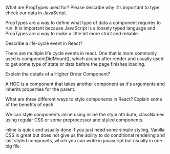 What are PropTypes used for? Please describe why it's important to type check our data in JavaScript.

PropTypes are a way to define what type of data a component requires to run. It is important because JavaScript is a loosely typed language and PropTypes are a way to make a little bit more strict and reliable.

Describe a life-cycle event in React?

There are multiple life cycle events in react. One that is more commonly used is componentDidMount(), which accurs after render and usually used to get some type of state or data before the page finishes loading.

Explain the details of a Higher Order Component?

A HOC is a component that takes another component as it's arguments and inherits properties for the parent.

What are three different ways to style components in React? Explain some of the benefits of each.

We can style components inline using inline the style attribute, classNames using regular CSS or some preprocessor and styled components.

inline is quick and usually done if you just need some simple styling, Vanilla CSS is great but does not give us the ability to do conditional rendering and last styled componets, which you can write in javascript but usually in one big file.
